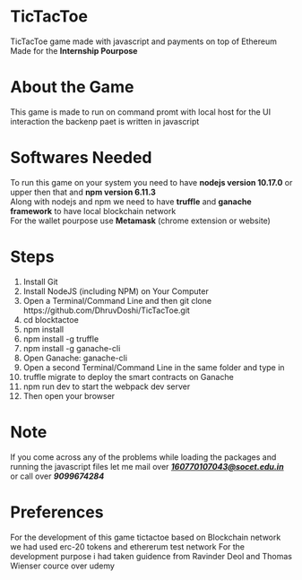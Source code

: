 # TicTacToe
TicTacToe game made with javascript and payments on top of Ethereum 
Made for the **Internship Pourpose**


# About the Game
This game is made to run on command promt with local host for the UI interaction the backenp paet is written in javascript

# Softwares Needed
To run this game on your system you need to have __nodejs version 10.17.0__ or upper then that and **npm version 6.11.3**<br> 
Along with nodejs and npm we need to have **truffle** and **ganache framework** to have local blockchain network <br>
For the wallet pourpose use **Metamask** (chrome extension or website)<br>




# Steps
<ol>
<li>Install Git<br>
<li>Install NodeJS (including NPM) on Your Computer<br>
<li>Open a Terminal/Command Line and then git clone https://github.com/DhruvDoshi/TicTacToe.git<br>
<li>cd blocktactoe<br>
<li>npm install<br>
<li>npm install -g truffle<br>
<li>npm install -g ganache-cli<br>
<li>Open Ganache: ganache-cli<br>
<li>Open a second Terminal/Command Line in the same folder and type in<br>
<li>truffle migrate to deploy the smart contracts on Ganache<br>
<li>npm run dev to start the webpack dev server<br>
<li>Then open your browser<br>
</ol>


# Note
If you come across any of the problems while loading the packages and running the javascript files let me mail over ***160770107043@socet.edu.in*** or call over ***9099674284***




# Preferences
For the development of this game tictactoe based on Blockchain network we had used erc-20 tokens and ethererum test network 
For the development purpose i had taken guidence from Ravinder Deol and Thomas Wienser cource over udemy


